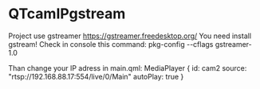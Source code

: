# QTcamIPgstream
Project use gstreamer https://gstreamer.freedesktop.org/
You need install gstream! Check in console this command:
pkg-config --cflags gstreamer-1.0

Than change your IP adress in main.qml:
        MediaPlayer {
            id: cam2
            source: "rtsp://192.168.88.17:554/live/0/Main"
            autoPlay: true
        }
